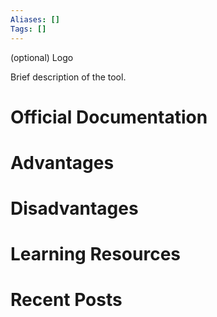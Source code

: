 ```yaml
---
Aliases: []
Tags: []
---
```


(optional) Logo

Brief description of the tool.

# Official Documentation

# Advantages

# Disadvantages

# Learning Resources

# Recent Posts